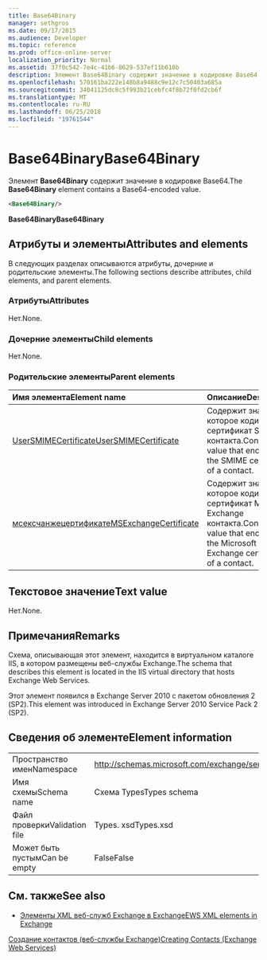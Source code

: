 ```yaml
---
title: Base64Binary
manager: sethgros
ms.date: 09/17/2015
ms.audience: Developer
ms.topic: reference
ms.prod: office-online-server
localization_priority: Normal
ms.assetid: 37f0c542-7e4c-41b6-8629-537ef11b610b
description: Элемент Base64Binary содержит значение в кодировке Base64.
ms.openlocfilehash: 570161ba222e148b8a9488c9e12c7c50403a685a
ms.sourcegitcommit: 34041125dc8c5f993b21cebfc4f8b72f0fd2cb6f
ms.translationtype: MT
ms.contentlocale: ru-RU
ms.lasthandoff: 06/25/2018
ms.locfileid: "19761544"
---
```

# <a name="base64binary"></a><span data-ttu-id="fc233-103">Base64Binary</span><span class="sxs-lookup"><span data-stu-id="fc233-103">Base64Binary</span></span>

<span data-ttu-id="fc233-104">Элемент **Base64Binary** содержит значение в кодировке Base64.</span><span class="sxs-lookup"><span data-stu-id="fc233-104">The **Base64Binary** element contains a Base64-encoded value.</span></span> 
  
```XML
<Base64Binary/>
```

 <span data-ttu-id="fc233-105">**Base64Binary**</span><span class="sxs-lookup"><span data-stu-id="fc233-105">**Base64Binary**</span></span>
## <a name="attributes-and-elements"></a><span data-ttu-id="fc233-106">Атрибуты и элементы</span><span class="sxs-lookup"><span data-stu-id="fc233-106">Attributes and elements</span></span>

<span data-ttu-id="fc233-107">В следующих разделах описываются атрибуты, дочерние и родительские элементы.</span><span class="sxs-lookup"><span data-stu-id="fc233-107">The following sections describe attributes, child elements, and parent elements.</span></span>
  
### <a name="attributes"></a><span data-ttu-id="fc233-108">Атрибуты</span><span class="sxs-lookup"><span data-stu-id="fc233-108">Attributes</span></span>

<span data-ttu-id="fc233-109">Нет.</span><span class="sxs-lookup"><span data-stu-id="fc233-109">None.</span></span>
  
### <a name="child-elements"></a><span data-ttu-id="fc233-110">Дочерние элементы</span><span class="sxs-lookup"><span data-stu-id="fc233-110">Child elements</span></span>

<span data-ttu-id="fc233-111">Нет.</span><span class="sxs-lookup"><span data-stu-id="fc233-111">None.</span></span>
  
### <a name="parent-elements"></a><span data-ttu-id="fc233-112">Родительские элементы</span><span class="sxs-lookup"><span data-stu-id="fc233-112">Parent elements</span></span>

|<span data-ttu-id="fc233-113">**Имя элемента**</span><span class="sxs-lookup"><span data-stu-id="fc233-113">**Element name**</span></span>|<span data-ttu-id="fc233-114">**Описание**</span><span class="sxs-lookup"><span data-stu-id="fc233-114">**Description**</span></span>|
|:-----|:-----|
|[<span data-ttu-id="fc233-115">UserSMIMECertificate</span><span class="sxs-lookup"><span data-stu-id="fc233-115">UserSMIMECertificate</span></span>](usersmimecertificate.md) <br/> |<span data-ttu-id="fc233-116">Содержит значение, которое кодирует сертификат SMIME контакта.</span><span class="sxs-lookup"><span data-stu-id="fc233-116">Contains a value that encodes the SMIME certificate of a contact.</span></span>  <br/> |
|[<span data-ttu-id="fc233-117">мсексчанжецертификате</span><span class="sxs-lookup"><span data-stu-id="fc233-117">MSExchangeCertificate</span></span>](msexchangecertificate.md) <br/> |<span data-ttu-id="fc233-118">Содержит значение, которое кодирует сертификат Microsoft Exchange контакта.</span><span class="sxs-lookup"><span data-stu-id="fc233-118">Contains a value that encodes the Microsoft Exchange certificate of a contact.</span></span>  <br/> |
   
## <a name="text-value"></a><span data-ttu-id="fc233-119">Текстовое значение</span><span class="sxs-lookup"><span data-stu-id="fc233-119">Text value</span></span>

<span data-ttu-id="fc233-120">Нет.</span><span class="sxs-lookup"><span data-stu-id="fc233-120">None.</span></span>
  
## <a name="remarks"></a><span data-ttu-id="fc233-121">Примечания</span><span class="sxs-lookup"><span data-stu-id="fc233-121">Remarks</span></span>

<span data-ttu-id="fc233-122">Схема, описывающая этот элемент, находится в виртуальном каталоге IIS, в котором размещены веб-службы Exchange.</span><span class="sxs-lookup"><span data-stu-id="fc233-122">The schema that describes this element is located in the IIS virtual directory that hosts Exchange Web Services.</span></span>
  
<span data-ttu-id="fc233-123">Этот элемент появился в Exchange Server 2010 с пакетом обновления 2 (SP2).</span><span class="sxs-lookup"><span data-stu-id="fc233-123">This element was introduced in Exchange Server 2010 Service Pack 2 (SP2).</span></span>
  
## <a name="element-information"></a><span data-ttu-id="fc233-124">Сведения об элементе</span><span class="sxs-lookup"><span data-stu-id="fc233-124">Element information</span></span>

|||
|:-----|:-----|
|<span data-ttu-id="fc233-125">Пространство имен</span><span class="sxs-lookup"><span data-stu-id="fc233-125">Namespace</span></span>  <br/> |http://schemas.microsoft.com/exchange/services/2006/types  <br/> |
|<span data-ttu-id="fc233-126">Имя схемы</span><span class="sxs-lookup"><span data-stu-id="fc233-126">Schema name</span></span>  <br/> |<span data-ttu-id="fc233-127">Схема Types</span><span class="sxs-lookup"><span data-stu-id="fc233-127">Types schema</span></span>  <br/> |
|<span data-ttu-id="fc233-128">Файл проверки</span><span class="sxs-lookup"><span data-stu-id="fc233-128">Validation file</span></span>  <br/> |<span data-ttu-id="fc233-129">Types. xsd</span><span class="sxs-lookup"><span data-stu-id="fc233-129">Types.xsd</span></span>  <br/> |
|<span data-ttu-id="fc233-130">Может быть пустым</span><span class="sxs-lookup"><span data-stu-id="fc233-130">Can be empty</span></span>  <br/> |<span data-ttu-id="fc233-131">False</span><span class="sxs-lookup"><span data-stu-id="fc233-131">False</span></span>  <br/> |
   
## <a name="see-also"></a><span data-ttu-id="fc233-132">См. также</span><span class="sxs-lookup"><span data-stu-id="fc233-132">See also</span></span>



- [<span data-ttu-id="fc233-133">Элементы XML веб-служб Exchange в Exchange</span><span class="sxs-lookup"><span data-stu-id="fc233-133">EWS XML elements in Exchange</span></span>](ews-xml-elements-in-exchange.md)


[<span data-ttu-id="fc233-134">Создание контактов (веб-службы Exchange)</span><span class="sxs-lookup"><span data-stu-id="fc233-134">Creating Contacts (Exchange Web Services)</span></span>](http://msdn.microsoft.com/library/4845917e-70d1-481c-bbd7-011ec6571789%28Office.15%29.aspx)

